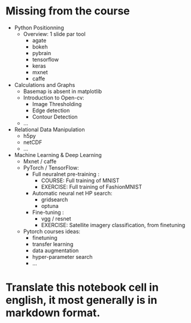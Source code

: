 # Missing from the course

- Python Positionning
  - Overview: 1 slide par tool 
    - agate
    - bokeh
    - pybrain
    - tensorflow
    - keras
    - mxnet
    - caffe
- Calculations and Graphs
  - Basemap is absent in matplotlib
  - Introduction to Open-cv:
    - Image Thresholding
    - Edge detection
    - Contour Detection
  - ...
- Relational Data Manipulation
  - h5py
  - netCDF
  - ...
- Machine Learning & Deep Learning
  - Mxnet / caffe
  - PyTorch / TensorFlow:
    - Full neuralnet pre-training :
      - COURSE: Full training of MNIST
      - EXERCISE: Full training of FashionMNIST
    - Automatic neural net HP search:
      - gridsearch
      - optuna
    - Fine-tuning :
      - vgg / resnet
      - EXERCISE: Satellite imagery classification, from finetuning
  - Pytorch courses ideas:
    - finetuning
    - transfer learning
    - data augmentation
	- hyper-parameter search
	- ...


# Translate this notebook cell in english, it most generally is in markdown format.